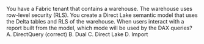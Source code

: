 You have a Fabric tenant that contains a warehouse. The warehouse uses row-level security (RLS).
You create a Direct Lake semantic model that uses the Delta tables and RLS of the warehouse.
When users interact with a report built from the model, which mode will be used by the DAX queries?
A. DirectQuery (correct)
B. Dual
C. Direct Lake
D. Import
